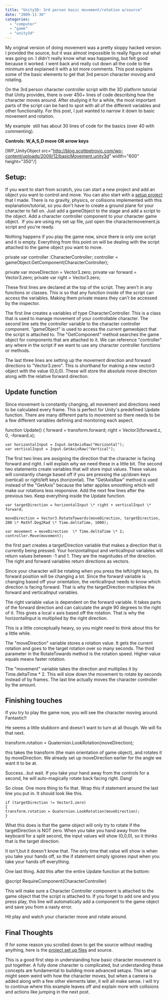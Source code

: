 ```yaml
---
title: "Unity3D: 3rd person basic movement/rotation w/source"
date: "2009-11-30"
categories: 
  - "computer"
  - "game"
  - "unity3d"
---
```


My original version of doing movement was a pretty sloppy hacked version. I provided the source, but it was almost impossible to really figure out what was going on. I didn't really know what was happening, but felt good because it worked. I went back and really cut down all the code to the minimum and explained it with a lot more comments. This post explains some of the basic elements to get that 3rd person character moving and rotating.

On the 3rd person character controller script with the 3D platform tutorial that Unity provides, there is over 450+ lines of code describing how the character moves around. After studying it for a while, the most important parts of the script can be hard to spot with all of the different variables and other functionality. For this post, I just wanted to narrow it down to basic movement and rotation.

My example  still has about 30 lines of code for the basics (over 40 with commenting).

**Controls: W,A,S,D move OR arrow keys**

\[WP\_UnityObject src="http://blog.scottpetrovic.com/wp-content/uploads/2009/12/basicMovement.unity3d" width="600" height="350"/\]

## Setup:

If you want to start from scratch, you can start a new project and add an object you want to control and move. You can also start with a [setup project](http://blog.scottpetrovic.com/wp-content/uploads/2009/12/3rdPersonBasicMovement.rar) that I made. There is no gravity, physics, or collisions implemented with this explanation/tutorial, so you don't have to create a ground plane for your character to fall on. Just add a gameObject to the stage and add a script to the object. Add a character controller component to your character game object.  If you are using my set up file, just open the charactermovement.js script and you're ready.

Nothing happens if you play the game now, since there is only one script and it is empty. Everything from this point on will be dealing with the script attached to the game object you want to move.

private var controller :CharacterController;
controller = gameObject.GetComponent(CharacterController);

private var moveDirection = Vector3.zero;
private var forward = Vector3.zero;
private var right = Vector3.zero;

These first lines are declared at the top of the script. They aren't in any functions or classes. This is so that any function inside of the script can access the variables. Making them private means they can't be accessed by the inspector.

The first line creates a variables of type CharacterController. This is a class that is used to manage movement of your controllable character. The second line sets the controller variable to the character controller component. "gameObject" is used to access the current gameobject that the script is attached to. The "GetComponent" method searches the game object for components that are attached to it. We can reference "controller" any where in the script if we want to use any character controller functions or methods.

The last three lines are setting up the movement direction and forward directions to "Vector3.zero". This is shorthand for making a new vector3 object with the value (0,0,0). These will store the absolute move direction along with the relative forward direction.

## Update function

Since movement is constantly changing, all movement and directions need to be calculated every frame. This is perfect for Unity's predefined Update function. There are many different parts to movement so there needs to be a few different variables defining and monitoring each aspect.

function Update()
{
	forward = transform.forward;
	right = Vector3(forward.z, 0, -forward.x);

	var horizontalInput = Input.GetAxisRaw("Horizontal");
	var verticalInput = Input.GetAxisRaw("Vertical");

The first two lines are assigning the direction that the character is facing forward and right. I will explain why we need these in a little bit. The second two statements create variables that will store input values. These values will constantly change based off if you are pressing the up/down keys (vertical) or right/left keys (horizontal). The "GetAxisRaw" method is used instead of the "GetAxis" because the latter applies smoothing which will make our rotations less responsive. Add the next few lines after the previous two. Keep everything inside the Update function.

	var targetDirection = horizontalInput \* right + verticalInput \* forward;	

	moveDirection = Vector3.RotateTowards(moveDirection, targetDirection, 200 \* Mathf.Deg2Rad \* Time.deltaTime, 1000);

	var movement = moveDirection  \* Time.deltaTime \* 2;
	controller.Move(movement);

the first part creates a targetDirection variable that makes a direction that is currently being pressed. Your horizontalInput and verticalInput variables will return values between -1 and 1. They are the magnitudes of the direction. The right and forward variables return directions as vectors.

Since your character will be rotating when you press the left/right keys, its forward position will be changing a lot. Since the forward variable is changing based off your orientation, the verticalInput needs to know which direction is facing forward. That is why the targetDirection multiplies the forward and verticalInput variables.

The right variable value is dependent on the forward variable. It takes parts of the forward direction and can calculate the angle 90 degrees to the right of it. This gives a local x axis based off the rotation. That is why the horizontalInput is multiplied by the right direction.

This is a little conceptually heavy, so you might need to think about this for a little while.

The "moveDirection" variable stores a rotation value. It gets the current rotation and goes to the target rotation over so many seconds. The third parameter in the RotateTowards method is the rotation speed. Higher value equals means faster rotation.

The "movement" variable takes the direction and multiplies it by Time.deltaTime \* 2. This will slow down the movement to rotate by seconds instead of by frames. The last line actually moves the character controller by the amount.

## Finishing touches

If you try to play the game now, you will see the character moving around. Fantastic!!

He seems a little stubborn and doesn't want to turn at all though. We will fix that next.

transform.rotation = Quaternion.LookRotation(moveDirection);

this takes the transform (the main orientation of game object), and rotates it by moveDirection. We already set up moveDirection earlier for the angle we want it to be at.

Success...but wait. If you take your hand away from the controls for a second, he will auto-magically rotate back facing right. Dang!

So close. One more thing to fix that. Wrap this if statement around the last line you put in. It should look like this.

	if (targetDirection != Vector3.zero)
	{
	transform.rotation = Quaternion.LookRotation(moveDirection);
	}

What this does is that the game object will only try to rotate if the targetDirection is NOT zero. When you take you hand away from the keyboard for a split second, the input values will show (0,0,0), so it thinks that is the target direction.

It isn't,but it doesn't know that. The only time that value will show is when you take your hands off, so the if statement simply ignores input when you take your hands off everything.

One last thing. Add this after the entire Update function at the bottom:

@script RequireComponent(CharacterController)

This will make sure a Character Controller component is attached to the game object that the script is attached to. If you forget to add one and you press play, this line will automatically add a component to the game object and save you from a nasty error.

Hit play and watch your character move and rotate around.

## Final Thoughts

If for some reason you scrolled down to get the source without reading anything, here is the [project set up files](http://blog.scottpetrovic.com/wp-content/uploads/2009/12/3rdPersonBasicMovement.rar) and source.

This is a good first step in understanding how basic character movement is put together. A fully done character is complicated, but understanding these concepts are fundamental to building more advanced setups. This set up might seem weird with how the character moves, but when a camera is added along with a few other elements later, it will all make sense. I will try to continue where this example leaves off and explain more with collisions and actions like jumping in the next post.
